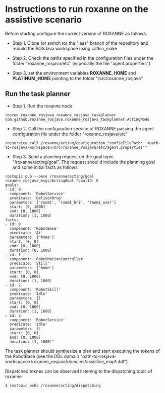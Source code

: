 
# Instructions to run roxanne on the assistive scenario

Before starting configure the correct version of ROXANNE as follows: 

- Step 1. Clone (or switch to) the "laas" branch of the repository and rebuild the ROSJava workspace using catkin_make

- Step 2. Check the paths specified in the configuration files under the folder "roxanne_rosjava/etc" (especially the file "agent.properties")

- Step 3. set the environment variables **ROXANNE_HOME** and **PLATINUM_HOME** pointing to the folder "<path-to-rosjava-workspace>/src/roxanne_rosjava"

## Run the task planner

- Step 1. Run the roxanne node

```
rosrun roxanne_rosjava roxanne_rosjava_taskplanner com.github.roxanne_rosjava.roxanne_rosjava_taskplanner.ActingNode
```

- Step 2. Call the configuration service of ROXANNE passing the agent configuration file under the folder "roxanne_rosjava/etc"

```
rosservice call /roxanne/acting/configuration "configFilePath: '<path-to-rosjava-workspace>/src/roxanne_rosjava/etc/agent.properties'"
```

- Step 3. Send a planning request on the goal topic "/roxanne/acting/goal". The request shoul
d include the planning goal and some initial facts as follows

```
rostopic pub --once /roxanne/acting/goal roxanne_rosjava_msgs/ActingGoal "goalId: 0
goals:
- id: 0
  component: 'RobotService'
  predicate: 'DeliverDrug'
  parameters: ['room1', 'room1_hri', 'room1_user']
  start: [0, 1000]
  end: [0, 1000]
  duration: [1, 1000]
facts:
- id: 0
  component: 'RobotBase'
  predicate: 'At'
  parameters: ['home']
  start: [0, 0]
  end: [0, 1000]
  duration: [0, 1000]
- id: 1
  component: 'RobotMotionController'
  predicate: 'Still'
  parameters: ['home']
  start: [0, 0]
  end: [0, 1000]
  duration: [1, 1000]
- id: 2
  component: 'RobotSkill'
  predicate: 'Idle'
  parameters: []
  start: [0, 0]
  end: [0, 1000]
  duration: [1, 1000]
- id: 3
  component: 'RobotService'
  predicate: 'Idle'
  parameters: []
  start: [0, 0]
  end: [0, 1000]
  duration: [1, 1000]" 
```

The task planner should synthesize a plan and start executing the tokens of the RobotBase (see the DDL domain "path-to-rosjava-workspace>/roxanne_rosjava/domains/assistive_map1.ddl").

Dispatched toknes can be observed listening to the dispatching topic of roxanne 

```
$ rostopic echo /roxanne/acting/dispatching
```


